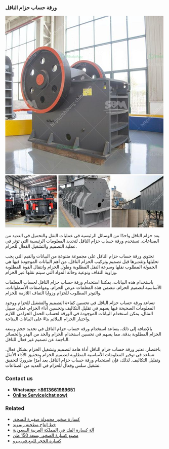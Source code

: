 <h3>ورقة حساب حزام الناقل</h3><img src='1701854419.jpg' alt=''><p>يعد حزام الناقل واحدًا من الوسائل الرئيسية في عمليات النقل والتحميل في العديد من الصناعات. تستخدم ورقة حساب حزام الناقل لتحديد المعلومات الرئيسية التي تؤثر في عملية التصميم والتشغيل الفعال للحزام.</p><p>تحتوي ورقة حساب حزام الناقل على مجموعة متنوعة من البيانات والقيم التي يجب تحليلها وتقديرها قبل تصميم وتركيب الحزام الناقل. من أهم البيانات الموجودة فيها هي الحمولة المطلوب نقلها وسرعة النقل المطلوبة وطول الحزام وانتقال القوة المطلوبة وزاوية التفاف ونوعية وحالة المواد التي سيتم نقلها عبر الحزام.</p><p>باستخدام هذه البيانات، يمكننا استخدام ورقة حساب حزام الناقل لحساب المعلمات الأساسية لتصميم الحزام. تتضمن هذه المعلمات عرض الحزام، ومواصفات الأسطوانات، والتوتر المطلوب للحزام وزوايا التفاف اللازمة للحزام.</p><p>تساعد ورقة حساب حزام الناقل في تحسين كفاءة التصميم والتشغيل للحزام ووجود المعلومات الصحيحة فيها يسهم في تقليل التكاليف وتحسين أداء الحزام. فعلى سبيل المثال، يمكن استخدام البيانات الموجودة في الورقة لحساب الحمل الحزامي اللازم واختيار الحزام الملائم بناءً على البيانات المتاحة.</p><p>بالإضافة إلى ذلك، يساعد استخدام ورقة حساب حزام الناقل في تحديد حجم وسعة الحزام المطلوبة بدقة، مما يسهم في تحسين استخدام الحزام والحد من الهدر والخسائر الناجمة عن تصميم غير فعال للناقل.</p><p>باختصار، تعتبر ورقة حساب حزام الناقل أداة هامة لتصميم وتشغيل الحزام بشكل فعال. تساعد في توفير المعلومات الأساسية المطلوبة لتصميم الحزام وتحقيق الأداء الأمثل وتقليل التكاليف. لذلك، فإن استخدام ورقة حساب حزام الناقل يعد أمرًا ضروريًا لتحقيق تشغيل سلس وفعال للحزام في العديد من الصناعات.</p><h3>Contact us</h3><ul><li><strong>Whatsapp:&nbsp;<a href="https://wa.me/8613661969651">+8613661969651</a></strong></li><li><a href="https://swt.shibang-china.com/?git&amp;zhl&amp;ورقة حساب حزام الناقل"><strong>Online Service(chat now)</strong></a></li></ul><h3>Related</h3><ul><li><a href='كسارة صخور محمولة صغيرة للسحق.md'>كسارة صخور محمولة صغيرة للسحق</a></li><li><a href='خط إنتاج مطحنة ريموند.md'>خط إنتاج مطحنة ريموند</a></li><li><a href='آلة كسارة الفك في المملكة العربية السعودية.md'>آلة كسارة الفك في المملكة العربية السعودية</a></li><li><a href='مصنع كسارة الصخور بسعة 150 طن.md'>مصنع كسارة الصخور بسعة 150 طن</a></li><li><a href='كسارة الحجر للبيع في بيرو.md'>كسارة الحجر للبيع في بيرو</a></li></ul>